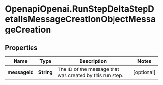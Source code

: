 # OpenapiOpenai.RunStepDeltaStepDetailsMessageCreationObjectMessageCreation

## Properties

Name | Type | Description | Notes
------------ | ------------- | ------------- | -------------
**messageId** | **String** | The ID of the message that was created by this run step. | [optional] 


